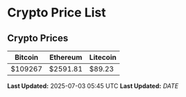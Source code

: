 # Crypto Price List

## Crypto Prices
| Bitcoin | Ethereum | Litecoin |
| ------- | -------- | -------- |
| $109267 | $2591.81 | $89.23 |
**Last Updated:** 2025-07-03 05:45 UTC
**Last Updated:** $DATE$
